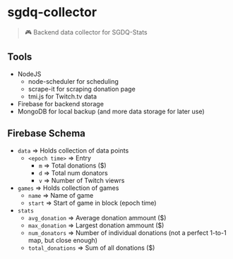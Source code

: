 # sgdq-collector
> :video_game: Backend data collector for SGDQ-Stats


## Tools
* NodeJS
    * node-scheduler for scheduling
    * scrape-it for scraping donation page
    * tmi.js for Twitch.tv data
* Firebase for backend storage
* MongoDB for local backup (and more data storage for later use)

## Firebase Schema
* `data` => Holds collection of data points
	* `<epoch time>` => Entry
		* `m` => Total donations ($)
		* `d` => Total num donators
		* `v` => Number of Twitch viewrs
* `games` => Holds collection of games
	* `name` => Name of game
	* `start` => Start of game in block (epoch time)
* `stats`
	* `avg_donation` => Average donation ammount ($)
	* `max_donation` => Largest donation ammount ($)
	* `num_donators` => Number of individual donations (not a perfect 1-to-1 map, but close enough)
	* `total_donations` => Sum of all donations ($)